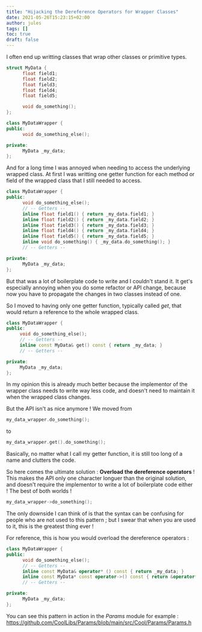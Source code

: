 ```yaml
---
title: "Hijacking the Dereference Operators for Wrapper Classes"
date: 2021-05-26T15:23:15+02:00
author: jules
tags: []
toc: true
draft: false
---
```


I often end up writting classes that wrap other classes or primitive types.

```cpp
struct MyData {
      float field1;
      float field2;
      float field3;
      float field4;
      float field5;

      void do_something();
};
```

```cpp
class MyDataWrapper {
public:
      void do_something_else();

private:
      MyData _my_data;
};
```

And for a long time I was annoyed when needing to access the underlying wrapped class. At first I was writting one getter function for each method or field of the wrapped class that I still needed to access.

```cpp
class MyDataWrapper {
public:
      void do_something_else();
      // -- Getters --
      inline float field1() { return _my_data.field1; }
      inline float field2() { return _my_data.field2; }
      inline float field3() { return _my_data.field3; }
      inline float field4() { return _my_data.field4; }
      inline float field5() { return _my_data.field5; }
      inline void do_something() { _my_data.do_something(); }
      // -- Getters --

private:
      MyData _my_data;
};
```

But that was a lot of boilerplate code to write and I couldn't stand it. It get's especially annoying when you do some refactor or API change, because now you have to propagate the changes in two classes instead of one.

 So I moved to having only one getter function, typically called *get*, that would return a reference to the whole wrapped class.

 ```cpp
class MyDataWrapper {
public:
      void do_something_else();
      // -- Getters --
      inline const MyData& get() const { return _my_data; }
      // -- Getters --

private:
      MyData _my_data;
};
```

In my opinion this is already much better because the implementor of the wrapper class needs to write way less code, and doesn't need to maintain it when the wrapped class changes.

But the API isn't as nice anymore ! We moved from

```cpp
my_data_wrapper.do_something();
```

to

```cpp
my_data_wrapper.get().do_something();
```

Basically, no matter what I call my getter function, it is still too long of a name and clutters the code.

So here comes the ultimate solution : **Overload the dereference operators** ! This makes the API only one character longuer than the original solution, and doesn't require the implementor to write a lot of boilerplate code either ! The best of both worlds !

```cpp
my_data_wrapper->do_something();
```

The only downside I can think of is that the syntax can be confusing for people who are not used to this pattern ; but I swear that when you are used to it, this is the greatest thing ever !

For reference, this is how you would overload the dereference operators :

```cpp
class MyDataWrapper {
public:
      void do_something_else();
      // -- Getters --
      inline const MyData& operator* () const { return _my_data; }
      inline const MyData* const operator->() const { return &operator*(); } // Reuse the implementation of operator*
      // -- Getters --

private:
      MyData _my_data;
};
```

You can see this pattern in action in the *Params* module for example : https://github.com/CoolLibs/Params/blob/main/src/Cool/Params/Params.h